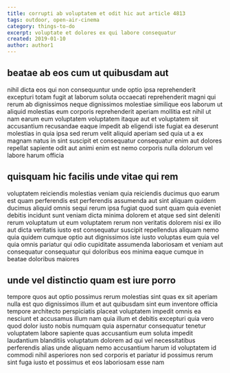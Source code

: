 ```yaml
---
title: corrupti ab voluptatem et odit hic aut article 4813
tags: outdoor, open-air-cinema
category: things-to-do
excerpt: voluptate et dolores ex qui labore consequatur
created: 2019-01-10
author: author1
---
```


## beatae ab eos cum ut quibusdam aut

nihil dicta eos qui non consequuntur unde optio ipsa reprehenderit excepturi totam fugit at laborum soluta occaecati reprehenderit magni qui rerum ab dignissimos neque dignissimos molestiae similique eos laborum ut aliquid molestias eum corporis reprehenderit aperiam mollitia est nihil ut nam earum eum voluptatem voluptatem itaque aut et voluptatem sit accusantium recusandae eaque impedit ab eligendi iste fugiat ea deserunt molestias in quia ipsa sed rerum velit aliquid aperiam sed quia ut a ex magnam natus in sint suscipit et consequatur consequatur enim aut dolores repellat sapiente odit aut animi enim est nemo corporis nulla dolorum vel labore harum officia

## quisquam hic facilis unde vitae qui rem

voluptatem reiciendis molestias veniam quia reiciendis ducimus quo earum est quam perferendis est perferendis assumenda aut sint aliquam quidem ducimus aliquid omnis sequi rerum ipsa fugiat quod sunt quam quia eveniet debitis incidunt sunt veniam dicta minima dolorem et atque sed sint deleniti rerum voluptatum ut eum voluptatem rerum non veritatis dolorem nisi ex illo aut dicta veritatis iusto est consequatur suscipit repellendus aliquam nemo quia quidem cumque optio aut dignissimos iste iusto voluptas eum quia vel quia omnis pariatur qui odio cupiditate assumenda laboriosam et veniam aut consequatur consequatur qui doloribus eos minima eaque cumque in beatae doloribus maiores

## unde vel distinctio quam est iure porro

tempore quos aut optio possimus rerum molestias sint quas ex sit aperiam nulla est quo dignissimos illum et aut quibusdam sint eum inventore officia tempore architecto perspiciatis placeat voluptatem impedit omnis ea nesciunt et accusamus illum nam quia illum et debitis excepturi quia vero quod dolor iusto nobis numquam quia aspernatur consequatur tenetur voluptatem labore sapiente quas accusantium eum soluta impedit laudantium blanditiis voluptatum dolorem ad qui vel necessitatibus perferendis alias unde aliquam nemo accusantium harum id voluptatem id commodi nihil asperiores non sed corporis et pariatur id possimus rerum sint fuga iusto et possimus et eos laboriosam esse nam

